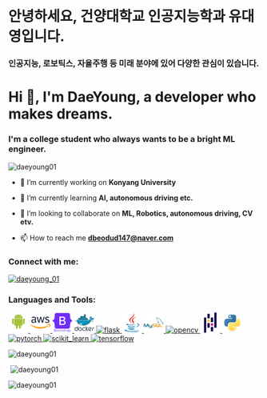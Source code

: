 <h1 align="left"> 안녕하세요, 건양대학교 인공지능학과 유대영입니다.</h1>
<h3 align="left"> 인공지능, 로보틱스, 자율주행 등 미래 분야에 있어 다양한 관심이 있습니다.

<h1>Hi 👋, I'm DaeYoung, a developer who makes dreams.</h1>
<h3>I'm a college student who always wants to be a bright ML engineer.</h3>

<p><img src="https://komarev.com/ghpvc/?username=daeyoung01&label=Profile%20views&color=0e75b6&style=flat" alt="daeyoung01" /></p>

- 🔭 I’m currently working on **Konyang University**

- 🌱 I’m currently learning **AI, autonomous driving etc.**

- 👯 I’m looking to collaborate on **ML, Robotics, autonomous driving, CV etv.**

- 📫 How to reach me **dbeodud147@naver.com**

<h3>Connect with me:</h3>
<p>
  <a href="https://instagram.com/daeyoung_01" target="blank"><img src="https://raw.githubusercontent.com/rahuldkjain/github-profile-readme-generator/master/src/images/icons/Social/instagram.svg" alt="daeyoung_01" height="30" width="40" /></a>
</p>

<h3>Languages and Tools:</h3>
<p>
  <a href="https://developer.android.com" target="_blank" rel="noreferrer"> <img src="https://raw.githubusercontent.com/devicons/devicon/master/icons/android/android-original-wordmark.svg" alt="android" width="40" height="40"/> </a> 
  <a href="https://aws.amazon.com" target="_blank" rel="noreferrer"> <img src="https://raw.githubusercontent.com/devicons/devicon/master/icons/amazonwebservices/amazonwebservices-original-wordmark.svg" alt="aws" width="40" height="40"/> </a> 
  <a href="https://getbootstrap.com" target="_blank" rel="noreferrer"> <img src="https://raw.githubusercontent.com/devicons/devicon/master/icons/bootstrap/bootstrap-plain-wordmark.svg" alt="bootstrap" width="40" height="40"/> </a> 
  <a href="https://www.docker.com/" target="_blank" rel="noreferrer"> <img src="https://raw.githubusercontent.com/devicons/devicon/master/icons/docker/docker-original-wordmark.svg" alt="docker" width="40" height="40"/> </a> 
  <a href="https://flask.palletsprojects.com/" target="_blank" rel="noreferrer"> <img src="https://www.vectorlogo.zone/logos/pocoo_flask/pocoo_flask-icon.svg" alt="flask" width="40" height="40"/> </a> 
  <a href="https://www.java.com" target="_blank" rel="noreferrer"> <img src="https://raw.githubusercontent.com/devicons/devicon/master/icons/java/java-original.svg" alt="java" width="40" height="40"/> </a> 
  <a href="https://www.mysql.com/" target="_blank" rel="noreferrer"> <img src="https://raw.githubusercontent.com/devicons/devicon/master/icons/mysql/mysql-original-wordmark.svg" alt="mysql" width="40" height="40"/> </a> 
  <a href="https://opencv.org/" target="_blank" rel="noreferrer"> <img src="https://www.vectorlogo.zone/logos/opencv/opencv-icon.svg" alt="opencv" width="40" height="40"/> </a> 
  <a href="https://pandas.pydata.org/" target="_blank" rel="noreferrer"> <img src="https://raw.githubusercontent.com/devicons/devicon/2ae2a900d2f041da66e950e4d48052658d850630/icons/pandas/pandas-original.svg" alt="pandas" width="40" height="40"/> </a> 
  <a href="https://www.python.org" target="_blank" rel="noreferrer"> <img src="https://raw.githubusercontent.com/devicons/devicon/master/icons/python/python-original.svg" alt="python" width="40" height="40"/> </a> 
  <a href="https://pytorch.org/" target="_blank" rel="noreferrer"> <img src="https://www.vectorlogo.zone/logos/pytorch/pytorch-icon.svg" alt="pytorch" width="40" height="40"/> </a> 
  <a href="https://scikit-learn.org/" target="_blank" rel="noreferrer"> <img src="https://upload.wikimedia.org/wikipedia/commons/0/05/Scikit_learn_logo_small.svg" alt="scikit_learn" width="40" height="40"/> </a> 
  <a href="https://www.tensorflow.org" target="_blank" rel="noreferrer"> <img src="https://www.vectorlogo.zone/logos/tensorflow/tensorflow-icon.svg" alt="tensorflow" width="40" height="40"/> </a> 
</p>

<p><img src="https://github-readme-stats.vercel.app/api/top-langs?username=daeyoung01&show_icons=true&locale=en&layout=compact" alt="daeyoung01" /></p>

<p>&nbsp;<img src="https://github-readme-stats.vercel.app/api?username=daeyoung01&show_icons=true&locale=en" alt="daeyoung01" /></p>

<p><img src="https://github-readme-streak-stats.herokuapp.com/?user=daeyoung01&" alt="daeyoung01" /></p>
